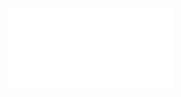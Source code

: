 ![Properties of equivalence relations](../../../../Attachments/2.%20Mathematics/4.%20Discrete%20mathematics/Order%20theory/Key%20concepts/Binary%20relation/IMG-20240212100314911.pdf)